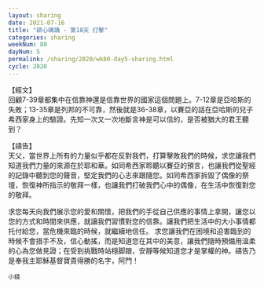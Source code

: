 ```yaml
---
layout: sharing
date: 2021-07-16
title: "耕心禱讀 - 第18天 打擊"
categories: sharing
weekNum: 80
dayNum: 5
permalink: /sharing/2020/wk80-day5-sharing.html
cycle: 2020
---
```


【經文】  
回顧7-39章都集中在信靠神還是信靠世界的國家這個問題上。7-12章是亞哈斯的失敗；13-35章是列邦的不可靠，然後就是36-38章，以賽亞的話在亞哈斯的兒子希西家身上的驗證。先知一次又一次地斷言神是可以信的，是否被猶大的君王聽到？

【禱告】  
天父，當世界上所有的力量似乎都在反對我們，打算擊敗我們的時候，求您讓我們知道我們力量的來源在於耶和華。如同希西家聆聽以賽亞的預言，也讓我們從聖經的記錄中聽到您的聲音，堅定我們的心志來跟隨您。如同希西家拆毀了偶像的祭壇，恢復神所指示的敬拜一樣，也讓我們打破我們心中的偶像，在生活中恢復對您的敬拜。

求您每天向我們展示您的愛和關懷，把我們的手從自己供應的事情上拿開，讓您以您的方式和時間來供應，就讓我們習慣對您的信靠。讓我們把生活中的大小事情都托付給您，當危機來臨的時候，就繼續地信任。 求您讓我們在困境和迫害臨到的時候不會措手不及，信心動搖，而是知道您在其中的美意，讓我們隨時預備用溫柔的心為您做見證；在受到挑戰時站穩脚跟，安靜等候知道您才是掌權的神。禱告乃是奉我主耶穌基督寶貴得勝的名字，阿門！

`小錢`

